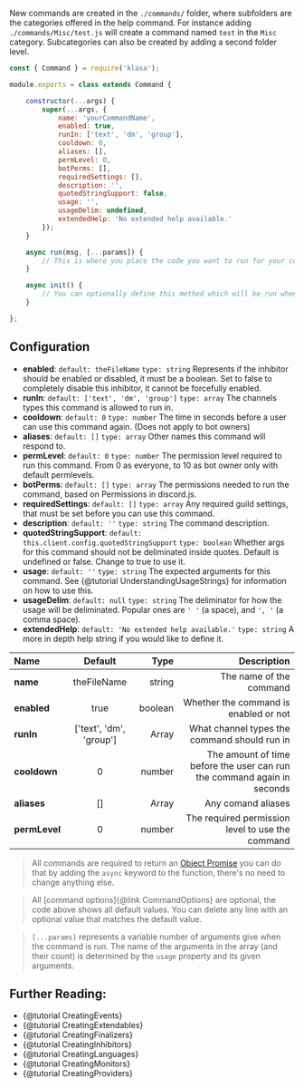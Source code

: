New commands are created in the `./commands/` folder, where subfolders are the categories offered in the help command. For instance adding `./commands/Misc/test.js` will create a command named `test` in the `Misc` category. Subcategories can also be created by adding a second folder level.

```javascript
const { Command } = require('klasa');

module.exports = class extends Command {

	constructor(...args) {
		super(...args, {
			name: 'yourCommandName',
            enabled: true,
            runIn: ['text', 'dm', 'group'],
            cooldown: 0,
            aliases: [],
            permLevel: 0,
            botPerms: [],
            requiredSettings: [],
            description: '',
            quotedStringSupport: false,
            usage: '',
            usageDelim: undefined,
            extendedHelp: 'No extended help available.'
		});
	}

	async run(msg, [...params]) {
		// This is where you place the code you want to run for your command
	}

	async init() {
		// You can optionally define this method which will be run when the bot starts (after login, so discord data is available via this.client)
	}

};
```

## Configuration
- **enabled**: `default: theFileName` `type: string` Represents if the inhibitor should be enabled or disabled, it must be
a boolean. Set to false to completely disable this inhibitor, it cannot be forcefully enabled.
- **runIn**: `default: ['text', 'dm', 'group']` `type: array` The channels types this command is allowed to run in.
- **cooldown**: `default: 0` `type: number` The time in seconds before a user can use this command again. (Does not apply to bot owners)
- **aliases**: `default: []` `type: array` Other names this command will respond to.
- **permLevel**: `default: 0` `type: number` The permission level required to run this command. From 0 as everyone, to 10 as bot owner only with default permlevels.
- **botPerms**: `default: []` `type: array` The permissions needed to run the command, based on Permissions in discord.js.
- **requiredSettings**: `default: []` `type: array` Any required guild settings, that must be set before you can use this command.
- **description**: `default: ''` `type: string` The command description.
- **quotedStringSupport**: `default: this.client.config.quotedStringSupport` `type: boolean` Whether args for this command should not be deliminated inside quotes. Default is undefined or false. Change to true to use it.
- **usage**: `default: ''` `type: string` The expected arguments for this command. See {@tutorial UnderstandingUsageStrings} for information on how to use this.
- **usageDelim**: `default: null` `type: string` The deliminator for how the usage will be deliminated. Popular ones are `' '` (a space), and `', '` (a comma space).
- **extendedHelp**: `default: 'No extended help available.'` `type: string` A more in depth help string if you would like to define it.

| Name | Default | Type | Description |
| :---         |     :---:      |          ---: |          ---: |
| **name** | theFileName | string | The name of the command |
| **enabled** | true | boolean | Whether the command is enabled or not |
| **runIn** | ['text', 'dm', 'group'] | Array | What channel types the command should run in |
| **cooldown** | 0 | number | The amount of time before the user can run the command again in seconds |
| **aliases** | [] | Array | Any comand aliases |
| **permLevel** | 0 | number | The required permission level to use the command |


> All commands are required to return an [Object Promise](https://developer.mozilla.org/en/docs/Web/JavaScript/Reference/Global_Objects/Promise) you can do that by adding the `async` keyword to the function, there's no need to change anything else.

> All [command options]{@link CommandOptions} are optional, the code above shows all default values. You can delete any line with an optional value that matches the default value.

>`[...params]` represents a variable number of arguments give when the command is run. The name of the arguments in the array (and their count) is determined by the `usage` property and its given arguments.


## Further Reading:
- {@tutorial CreatingEvents}
- {@tutorial CreatingExtendables}
- {@tutorial CreatingFinalizers}
- {@tutorial CreatingInhibitors}
- {@tutorial CreatingLanguages}
- {@tutorial CreatingMonitors}
- {@tutorial CreatingProviders}
